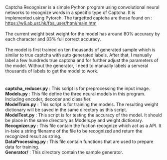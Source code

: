 Captcha Recognizer is a simple Python program using convolutional neural networks to recognize words in a specific type of Captcha. 
It is implemented using Pytorch. The targetted captcha are those found on : https://w6.ab.ust.hk/fbs_user/html/main.htm<br><br>
The current weight best weight for the model has around 80% accuracy by each character and 33% full correct accuracy.<br><br>
The model is first trained on ten thousands of generated sample which is similar to true captcha with auto generated labels. After that, I manually label a few hundreds true captcha and for further adjust the parameters of the model. Without the generator, I need to manually labels a serveral thousands of labels to get the model to work.
#
<b>captcha_reducer.py</b> : This script is for preprocessing the input image.<br>
<b>Models.py</b> : This file define the three neural models in this program. Including encoder, decoder and classifier.<br>
<b>ModelTrain.py</b> : This script is for training the models. 
The resulting weight dictionary will be saved in the same directory as this script.<br>
<b>ModelTest.py</b> : This script is for testing the accuracy of the model. 
It should be place in the same directory as Models.py and weight dictionary.<br>
<b>Recognizer.py</b> : This file contain the fuction recognize which act as a API. 
It in-take a string filename of the file to be recognized and return the recognized result as string.<br>
<b>DataProcessing.py</b> : This file contain functions that are used to prepare data for training.<br>
<b>Generator/</b> : This directory contain the sample generator.<br>
